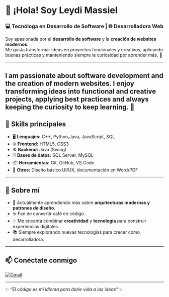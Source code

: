 # 👋 ¡Hola! Soy Leydi Massiel

### 💻 Tecnóloga en Desarrollo de Software | 🌐 Desarrolladora Web

Soy apasionada por el **desarrollo de software** y la **creación de websites modernos**.  
Me gusta transformar ideas en proyectos funcionales y creativos, aplicando buenas prácticas y manteniendo siempre la curiosidad por aprender más. 🚀  

---

I am passionate about software development and the creation of modern websites.
I enjoy transforming ideas into functional and creative projects, applying best practices and always keeping the curiosity to keep learning. 🚀
---

## 🚀 Skills principales  

- 🖥️ **Lenguajes:** C++, Python,Java, JavaScript, SQL  
- 🌐 **Frontend:** HTML5, CSS3  
- ⚙️ **Backend:** Java (Swing)  
- 🗄️ **Bases de datos:** SQL Server, MySQL  
- 📦 **Herramientas:** Git, GitHub, VS Code  
- 🎨 **Otros:** Diseño básico UI/UX, documentación en Word/PDF  

---

## 🌟 Sobre mí  

- 🔭 Actualmente aprendiendo más sobre **arquitecturas modernas y patrones de diseño**.  
- ☕ Fan de convertir café en código.  
- ✨ Me encanta combinar **creatividad** y **tecnología** para construir experiencias digitales.  
- 📚 Siempre explorando nuevas tecnologías para crecer como desarrolladora.



---

## 📫 Conéctate conmigo  

[![Gmail](https://img.shields.io/badge/Gmail-red?logo=gmail&logoColor=white)](mailto:leidymasieldiaz@gmail.com)  


---
✨ *“El código es mi idioma para darle vida a las ideas”* ✨
